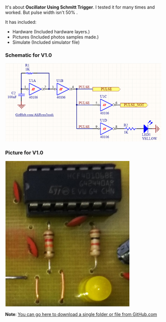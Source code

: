 It's about **Oscillator Using Schmitt Trigger**. I tested it for many times and worked. But pulse width isn't 50% .

It has included:
- Hardware (Included hardware layers.)
- Pictures (Included photos samples made.)
- Simulate (Included simulator file)

### Schematic for V1.0
![](Hardware/V1.0.png?raw=true)

### Picture for V1.0
![](Pictures/V1.0.jpg?raw=true)

**Note**: [You can go here to download a single folder or file from GitHub.com](https://minhaskamal.github.io/DownGit/#/home)
